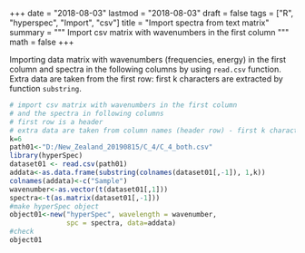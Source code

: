 +++
date = "2018-08-03"
lastmod = "2018-08-03"
draft = false
tags = ["R", "hyperspec", "Import", "csv"]
title = "Import spectra from text matrix"
summary = """
Import csv matrix with wavenumbers in the first column
"""
math = false
+++

Importing data matrix with wavenumbers (frequencies, energy) in the first column and spectra in the following columns by using `read.csv` function. Extra data are taken from the first row: first k characters are extracted by function `substring`.


```r
# import csv matrix with wavenumbers in the first column
# and the spectra in following columns
# first row is a header
# extra data are taken from column names (header row) - first k characters
k=6
path01<-"D:/New_Zealand_20190815/C_4/C_4_both.csv"
library(hyperSpec)
dataset01 <- read.csv(path01)
addata<-as.data.frame(substring(colnames(dataset01[,-1]), 1,k))
colnames(addata)<-c("Sample")
wavenumber<-as.vector(t(dataset01[,1]))
spectra<-t(as.matrix(dataset01[,-1]))
#make hyperSpec object
object01<-new("hyperSpec", wavelength = wavenumber,
              spc = spectra, data=addata)
#check
object01
```
